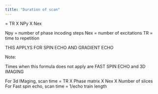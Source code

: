 ```yaml
---
title: "Duration of scan"
---
```

= TR X NPy X Nex

Npy = number of phase incoding steps
Nex = number of excitations
TR = time to repetition

THIS APPLYS FOR SPIN ECHO AND GRADIENT ECHO

Note:

Times when this formula does not apply are FAST SPIN ECHO and 3D IMAGING 

For 3d IMaging, scan time = TR X Phase matrix X Nex X Number of slices
For Fast spin echo, scan time = 1/echo train length

